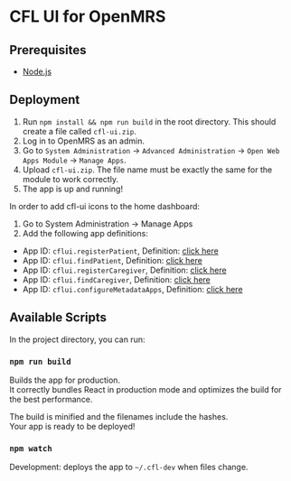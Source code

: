 # CFL UI for OpenMRS

## Prerequisites
* [Node.js](https://nodejs.org/en/)

## Deployment
1. Run `npm install && npm run build` in the root directory. This should create a file called `cfl-ui.zip`.
2. Log in to OpenMRS as an admin.
3. Go to `System Administration` -> `Advanced Administration` -> `Open Web Apps Module` -> `Manage Apps`.
4. Upload `cfl-ui.zip`. The file name must be exactly the same for the module to work correctly.
5. The app is up and running!

In order to add cfl-ui icons to the home dashboard:
1. Go to System Administration -> Manage Apps
2. Add the following app definitions:
* App ID: `cflui.registerPatient`, Definition: [click here](public/app/registerPatient.json)
* App ID: `cflui.findPatient`, Definition: [click here](public/app/findPatient.json)
* App ID: `cflui.registerCaregiver`, Definition: [click here](public/app/registerCaregiver.json)
* App ID: `cflui.findCaregiver`, Definition: [click here](public/app/findCaregiver.json)
* App ID: `cflui.configureMetadataApps`, Definition: [click here](public/app/configureMetadataApps.json)

## Available Scripts

In the project directory, you can run:

### `npm run build`

Builds the app for production.\
It correctly bundles React in production mode and optimizes the build for the best performance.

The build is minified and the filenames include the hashes.\
Your app is ready to be deployed!
### `npm watch`

Development: deploys the app to `~/.cfl-dev` when files change. 
